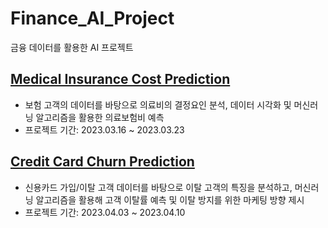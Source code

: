# Finance_AI_Project
금융 데이터를 활용한 AI 프로젝트

## [Medical Insurance Cost Prediction](https://github.com/EunkyoungKimm/Finance_AI_Project/tree/main/medical_insurance_cost)
- 보험 고객의 데이터를 바탕으로 의료비의 결정요인 분석, 데이터 시각화 및 머신러닝 알고리즘을 활용한 의료보험비 예측
- 프로젝트 기간: 2023.03.16 ~ 2023.03.23

## [Credit Card Churn Prediction](https://github.com/EunkyoungKimm/Finance_AI_Project/tree/main/credit_card_churn_prediction)
- 신용카드 가입/이탈 고객 데이터를 바탕으로 이탈 고객의 특징을 분석하고, 머신러닝 알고리즘을 활용해 고객 이탈률 예측 및 이탈 방지를 위한 마케팅 방향 제시
- 프로젝트 기간: 2023.04.03 ~ 2023.04.10
